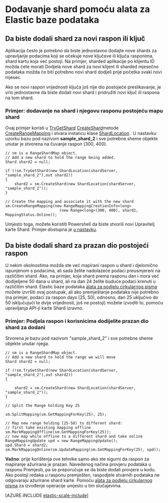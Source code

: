 <properties 
    pageTitle="Dodavanje shard pomoću alata baze podataka za elastic | Microsoft Azure" 
    description="Kako koristiti API-ji Elastic mjerilo da biste dodali novi shards na shard postavite." 
    services="sql-database" 
    documentationCenter="" 
    manager="jhubbard" 
    authors="ddove" 
    editor=""/>

<tags 
    ms.service="sql-database" 
    ms.workload="sql-database" 
    ms.tgt_pltfrm="na" 
    ms.devlang="na" 
    ms.topic="article" 
    ms.date="05/27/2016" 
    ms.author="ddove"/>

# <a name="adding-a-shard-using-elastic-database-tools"></a>Dodavanje shard pomoću alata za Elastic baze podataka

## <a name="to-add-a-shard-for-a-new-range-or-key"></a>Da biste dodali shard za novi raspon ili ključ  

Aplikacija često je potrebno da biste jednostavno dodajte nove shards za upravljanje podacima koji se očekuje nove ključeve ili ključa rasponima, shard kartu koja već postoji. Na primjer, sharded aplikacije po klijentu ID možda ćete morati Dodjela nove shard za novi klijent ili sharded mjesečno podataka možda će biti potrebno novi shard dodjeli prije početka svaki novi mjesec. 

Ako se novi raspon vrijednosti ključa još nije dio postojeće preslikavanje, je vrlo jednostavne da biste dodali novi shard i pridružiti novi ključ ili raspona na tom shard. 

### <a name="example--adding-a-shard-and-its-range-to-an-existing-shard-map"></a>Primjer: dodavanje na shard i njegovu rasponu postojeću mapu shard
Ovaj primjer koristi u [TryGetShard](https://msdn.microsoft.com/library/azure/dn823929.aspx) [CreateShard](https://msdn.microsoft.com/library/azure/microsoft.azure.sqldatabase.elasticscale.shardmanagement.shardmap.createshard.aspx)metode [CreateRangeMapping](https://msdn.microsoft.com/library/azure/dn807221.aspx#M:Microsoft.Azure.SqlDatabase.ElasticScale.ShardManagement.RangeShardMap`1.CreateRangeMapping(Microsoft.Azure.SqlDatabase.ElasticScale.ShardManagement.RangeMappingCreationInfo{`0})) i stvara instancu klase [ShardLocation](https://msdn.microsoft.com/library/azure/microsoft.azure.sqldatabase.elasticscale.shardmanagement.shardlocation.shardlocation.aspx#M:Microsoft.Azure.SqlDatabase.ElasticScale.ShardManagement.ShardLocation.) . U nastavku uzorku bazu pod nazivom **sample_shard_2** i sve potrebne sheme objekte unutar je stvorena na čuvanje raspon [300, 400).  

    // sm is a RangeShardMap object.
    // Add a new shard to hold the range being added. 
    Shard shard2 = null; 

    if (!sm.TryGetShard(new ShardLocation(shardServer, "sample_shard_2"),out shard2)) 
    { 
        shard2 = sm.CreateShard(new ShardLocation(shardServer, "sample_shard_2"));  
    } 

    // Create the mapping and associate it with the new shard 
    sm.CreateRangeMapping(new RangeMappingCreationInfo<long> 
                            (new Range<long>(300, 400), shard2, MappingStatus.Online)); 


Umjesto toga, možete koristiti Powershell da biste stvorili novi Upravitelj karte Shard. Primjer dostupna je [u nastavku](https://gallery.technet.microsoft.com/scriptcenter/Azure-SQL-DB-Elastic-731883db).
## <a name="to-add-a-shard-for-an-empty-part-of-an-existing-range"></a>Da biste dodali shard za prazan dio postojeći raspon  

U nekim okolnostima možda ste već mapirani raspon u shard i djelomično ispunjenom s podacima, ali sada želite nadolazeće podaci preusmjereni na različitim shard. Ako, na primjer, koje shard prema rasponu dan i mora već dodijeljene 50 dana u shard, ali na dan 24 želite buduće podaci krenuti u različitim shard. Elastic baze podataka [alata za podjelu cirkularnog pisma](sql-database-elastic-scale-overview-split-and-merge.md) možete izvršiti ovaj postupak, ali ako premještanje podataka nije potrebno (na primjer, podaci za raspon days [25, 50), odnosno, dan 25 uključivo do 50 isključujući te dvije vrijednosti, još ne postoji) možete izvoditi to, pomoću upravljanja API-ji karte Shard izravno.

### <a name="example-splitting-a-range-and-assigning-the-empty-portion-to-a-newly-added-shard"></a>Primjer: Podjela raspon i korisnicima dodijelite prazan dio shard za dodani

Stvorena je bazu pod nazivom "sample_shard_2" i sve potrebne sheme objekte unutar njega.  

 
    // sm is a RangeShardMap object.
    // Add a new shard to hold the range we will move 
    Shard shard2 = null; 

    if (!sm.TryGetShard(new ShardLocation(shardServer, "sample_shard_2"),out shard2)) 
    { 
    
        shard2 = sm.CreateShard(new ShardLocation(shardServer, "sample_shard_2"));  
    } 

    // Split the Range holding Key 25 

    sm.SplitMapping(sm.GetMappingForKey(25), 25); 

    // Map new range holding [25-50) to different shard: 
    // first take existing mapping offline 
    sm.MarkMappingOffline(sm.GetMappingForKey(25)); 
    // now map while offline to a different shard and take online 
    RangeMappingUpdate upd = new RangeMappingUpdate(); 
    upd.Shard = shard2; 
    sm.MarkMappingOnline(sm.UpdateMapping(sm.GetMappingForKey(25), upd)); 

**Važno**: prije korištenja ove tehnike samo ako ste sigurni da raspon za mapiranje ažurirana je prazan.  Navedenog načina provjeru podataka u rasponu Premjesti, pa se preporučuje se da biste dodali provjere u kodu.  Ako postoji redaka u rasponu premješten, raspodjele stvarnih podataka ne odgovaraju ažurirane shard karte. Pomoću [alata za podjelu cirkularnog pisma](sql-database-elastic-scale-overview-split-and-merge.md) za izvođenje operacije umjesto u tim slučajevima.  


[AZURE.INCLUDE [elastic-scale-include](../../includes/elastic-scale-include.md)]
 
